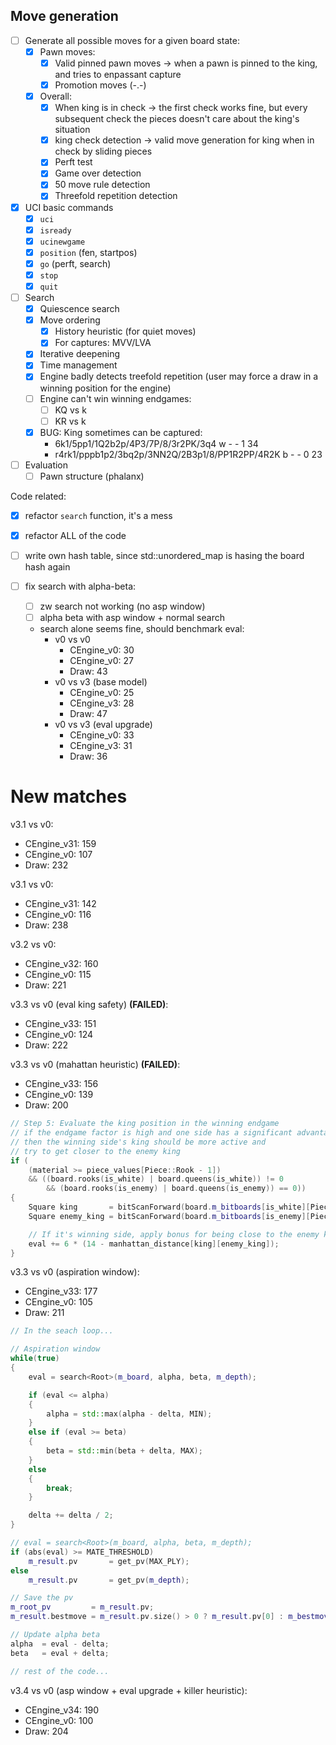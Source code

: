 ## Move generation
- [ ] Generate all possible moves for a given board state:
  - [x] Pawn moves:
    - [x] Valid pinned pawn moves -> when a pawn is pinned to the king, and tries to enpassant capture
    - [x] Promotion moves (-.-)
  - [x] Overall:
    - [x] When king is in check -> the first check works fine, but every subsequent check the pieces doesn't care about the king's situation
    - [x] king check detection -> valid move generation for king when in check by sliding pieces
    - [x] Perft test 
    - [x] Game over detection
    - [x] 50 move rule detection
    - [x] Threefold repetition detection
- [x] UCI basic commands
  - [x] `uci`
  - [x] `isready`
  - [x] `ucinewgame`
  - [x] `position` (fen, startpos)
  - [x] `go` (perft, search)
  - [x] `stop`
  - [x] `quit`
- [ ] Search
  - [x] Quiescence search
  - [x] Move ordering
    - [x] History heuristic (for quiet moves)
    - [x] For captures: MVV/LVA
  - [x] Iterative deepening
  - [x] Time management
  - [x] Engine badly detects treefold repetition (user may force a draw in a winning position for the engine)
  - [ ] Engine can't win winning endgames:
    - [ ] KQ vs k
    - [ ] KR vs k
  - [x] BUG: King sometimes can be captured:
    - 6k1/5pp1/1Q2b2p/4P3/7P/8/3r2PK/3q4 w - - 1 34
    - r4rk1/pppb1p2/3bq2p/3NN2Q/2B3p1/8/PP1R2PP/4R2K b - - 0 23
- [ ] Evaluation
  - [ ] Pawn structure (phalanx) 

Code related:
- [x] refactor `search` function, it's a mess
- [x] refactor ALL of the code

- [ ] write own hash table, since std::unordered_map is hasing the board hash again
- [ ] fix search with alpha-beta:
  - [ ] zw search not working (no asp window)
  - [ ] alpha beta with asp window + normal search
  - search alone seems fine, should benchmark eval:
    - v0 vs v0
      - CEngine_v0: 30
      - CEngine_v0: 27
      - Draw: 43
    - v0 vs v3 (base model)
      - CEngine_v0: 25
      - CEngine_v3: 28
      - Draw: 47
    - v0 vs v3 (eval upgrade)
      - CEngine_v0: 33
      - CEngine_v3: 31
      - Draw: 36


# New matches

v3.1 vs v0:
- CEngine_v31: 159
- CEngine_v0: 107
- Draw: 232

v3.1 vs v0:
- CEngine_v31: 142
- CEngine_v0: 116
- Draw: 238

v3.2 vs v0:
- CEngine_v32: 160
- CEngine_v0: 115
- Draw: 221

v3.3 vs v0 (eval king safety) **(FAILED)**:
- CEngine_v33: 151
- CEngine_v0: 124
- Draw: 222

v3.3 vs v0 (mahattan heuristic) **(FAILED)**:
- CEngine_v33: 156
- CEngine_v0: 139
- Draw: 200

```cpp
// Step 5: Evaluate the king position in the winning endgame
// if the endgame factor is high and one side has a significant advantage
// then the winning side's king should be more active and 
// try to get closer to the enemy king
if (
    (material >= piece_values[Piece::Rook - 1]) 
    && ((board.rooks(is_white) | board.queens(is_white)) != 0 
        && (board.rooks(is_enemy) | board.queens(is_enemy)) == 0))
{
    Square king       = bitScanForward(board.m_bitboards[is_white][Piece::King - 1]);
    Square enemy_king = bitScanForward(board.m_bitboards[is_enemy][Piece::King - 1]);

    // If it's winning side, apply bonus for being close to the enemy king
    eval += 6 * (14 - manhattan_distance[king][enemy_king]);
}
```

v3.3 vs v0 (aspiration window):
- CEngine_v33: 177
- CEngine_v0: 105
- Draw: 211

```cpp
// In the seach loop...

// Aspiration window
while(true)
{
    eval = search<Root>(m_board, alpha, beta, m_depth);

    if (eval <= alpha)
    {
        alpha = std::max(alpha - delta, MIN);
    }
    else if (eval >= beta)
    {
        beta = std::min(beta + delta, MAX);
    }
    else
    {
        break;
    }

    delta += delta / 2;
}

// eval = search<Root>(m_board, alpha, beta, m_depth);
if (abs(eval) >= MATE_THRESHOLD)
    m_result.pv       = get_pv(MAX_PLY);
else
    m_result.pv       = get_pv(m_depth);

// Save the pv
m_root_pv         = m_result.pv;
m_result.bestmove = m_result.pv.size() > 0 ? m_result.pv[0] : m_bestmove;

// Update alpha beta
alpha  = eval - delta;
beta   = eval + delta;

// rest of the code...

```

v3.4 vs v0 (asp window + eval upgrade + killer heuristic):
- CEngine_v34: 190
- CEngine_v0: 100
- Draw: 204